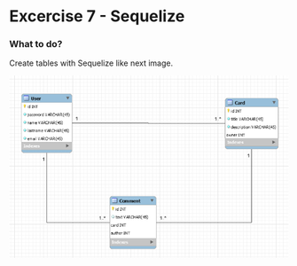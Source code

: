 # Excercise 7 -  Sequelize

### What to do?

Create tables with Sequelize like next image.

![Tables](./assets/tables.PNG)